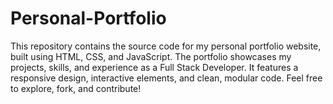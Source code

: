 # Personal-Portfolio
This repository contains the source code for my personal portfolio website, built using HTML, CSS, and JavaScript. The portfolio showcases my projects, skills, and experience as a Full Stack Developer. It features a responsive design, interactive elements, and clean, modular code. Feel free to explore, fork, and contribute!

